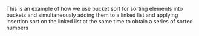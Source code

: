 
This is an example of how we use bucket sort for sorting elements into buckets and simultaneously adding them to a linked list and applying insertion sort on the linked list at the same time to obtain a series of sorted numbers
